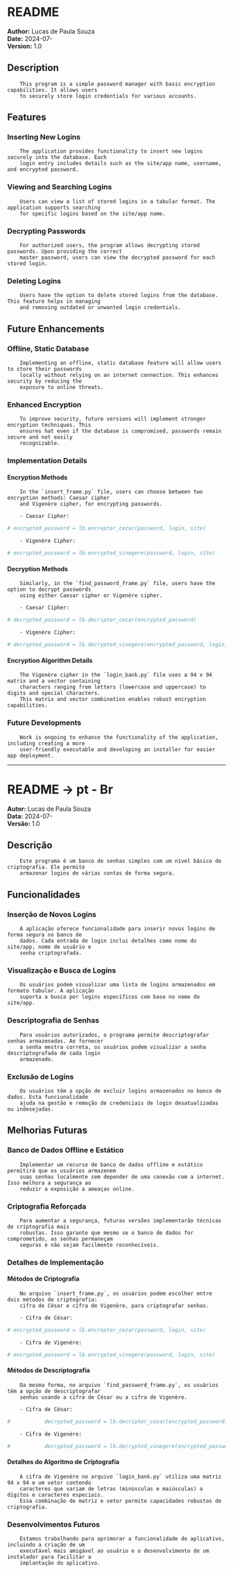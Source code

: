 # README
**Author:** Lucas de Paula Souza  
**Date:** 2024-07-  
**Version:** 1.0

## Description 
        This program is a simple password manager with basic encryption capabilities. It allows users 
        to securely store login credentials for various accounts.

## Features

### Inserting New Logins
        The application provides functionality to insert new logins securely into the database. Each 
        login entry includes details such as the site/app name, username, and encrypted password.

### Viewing and Searching Logins
        Users can view a list of stored logins in a tabular format. The application supports searching 
        for specific logins based on the site/app name.

### Decrypting Passwords
        For authorized users, the program allows decrypting stored passwords. Upon providing the correct
        master password, users can view the decrypted password for each stored login.

### Deleting Logins
        Users have the option to delete stored logins from the database. This feature helps in managing 
        and removing outdated or unwanted login credentials.

## Future Enhancements

### Offline, Static Database
        Implementing an offline, static database feature will allow users to store their passwords 
        locally without relying on an internet connection. This enhances security by reducing the 
        exposure to online threats.

### Enhanced Encryption
        To improve security, future versions will implement stronger encryption techniques. This 
        ensures hat even if the database is compromised, passwords remain secure and not easily 
        recognizable.

### Implementation Details

#### Encryption Methods
        In the `insert_frame.py` file, users can choose between two encryption methods: Caesar cipher 
        and Vigenère cipher, for encrypting passwords.
        
        - Caesar Cipher:
```python
# encrypted_password = lb.encrepter_cezar(password, login, site)
```
        
        - Vigenère Cipher:
```python
# encrypted_password = lb.encrypted_vinegere(password, login, site)
```

#### Decryption Methods
        Similarly, in the `find_password_frame.py` file, users have the option to decrypt passwords 
        using either Caesar cipher or Vigenère cipher.
        
        - Caesar Cipher:
```python
# decrypted_password = lb.decripter_cezar(encrypted_password)
```
        
        - Vigenère Cipher:
```python
# decrypted_password = lb.decrypted_vinegere(encrypted_password, login_user)
```

#### Encryption Algorithm Details
        The Vigenère cipher in the `login_bank.py` file uses a 94 x 94 matrix and a vector containing 
        characters ranging from letters (lowercase and uppercase) to digits and special characters.
        This matrix and vector combination enables robust encryption capabilities.

### Future Developments
        Work is ongoing to enhance the functionality of the application, including creating a more 
        user-friendly executable and developing an installer for easier app deployment.

---

# README -> pt - Br
**Autor:** Lucas de Paula Souza  
**Data:** 2024-07-  
**Versão:** 1.0

## Descrição 
        Este programa é um banco de senhas simples com um nível básico de criptografia. Ele permite 
        armazenar logins de várias contas de forma segura.

## Funcionalidades

### Inserção de Novos Logins
        A aplicação oferece funcionalidade para inserir novos logins de forma segura no banco de 
        dados. Cada entrada de login inclui detalhes como nome do site/app, nome de usuário e 
        senha criptografada.

### Visualização e Busca de Logins
        Os usuários podem visualizar uma lista de logins armazenados em formato tabular. A aplicação 
        suporta a busca por logins específicos com base no nome do site/app.

### Descriptografia de Senhas
        Para usuários autorizados, o programa permite descriptografar senhas armazenadas. Ao fornecer 
        a senha mestra correta, os usuários podem visualizar a senha descriptografada de cada login 
        armazenado.

### Exclusão de Logins
        Os usuários têm a opção de excluir logins armazenados no banco de dados. Esta funcionalidade 
        ajuda na gestão e remoção de credenciais de login desatualizadas ou indesejadas.

## Melhorias Futuras

### Banco de Dados Offline e Estático
        Implementar um recurso de banco de dados offline e estático permitirá que os usuários armazenem 
        suas senhas localmente sem depender de uma conexão com a internet. Isso melhora a segurança ao 
        reduzir a exposição a ameaças online.

### Criptografia Reforçada
        Para aumentar a segurança, futuras versões implementarão técnicas de criptografia mais 
        robustas. Isso garante que mesmo se o banco de dados for comprometido, as senhas permaneçam 
        seguras e não sejam facilmente reconhecíveis.

### Detalhes de Implementação

#### Métodos de Criptografia
        No arquivo `insert_frame.py`, os usuários podem escolher entre dois métodos de criptografia: 
        cifra de César e cifra de Vigenère, para criptografar senhas.
        
        - Cifra de César:
```python
# encrypted_password = lb.encrepter_cezar(password, login, site)
```
        
        - Cifra de Vigenère:
```python
# encrypted_password = lb.encrypted_vinegere(password, login, site)
```

#### Métodos de Descriptografia
        Da mesma forma, no arquivo `find_password_frame.py`, os usuários têm a opção de descriptografar 
        senhas usando a cifra de César ou a cifra de Vigenère.
        
        - Cifra de César:
```         python
#           decrypted_password = lb.decripter_cezar(encrypted_password)
```
        
        - Cifra de Vigenère:
```         python
#           decrypted_password = lb.decrypted_vinegere(encrypted_password, login_user)
```

#### Detalhes do Algoritmo de Criptografia
        A cifra de Vigenère no arquivo `login_bank.py` utiliza uma matriz 94 x 94 e um vetor contendo 
        caracteres que variam de letras (minúsculas e maiúsculas) a dígitos e caracteres especiais. 
        Essa combinação de matriz e vetor permite capacidades robustas de criptografia.

### Desenvolvimentos Futuros
        Estamos trabalhando para aprimorar a funcionalidade do aplicativo, incluindo a criação de um 
        executável mais amigável ao usuário e o desenvolvimento de um instalador para facilitar a 
        implantação do aplicativo.
